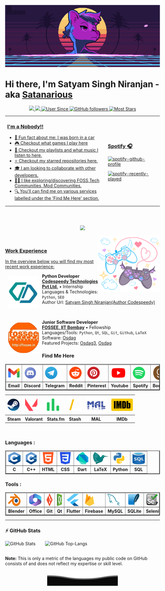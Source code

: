<img align="center" src="assets/gifs/banner.gif"  height="50%" width="100%">
<h1> Hi there, I'm Satyam Singh Niranjan - aka <a href="https://www.youtube.com/watch?v=dQw4w9WgXcQ">Satanarious</h1>


<p align=center>
<img src="https://visitor-badge.laobi.icu/badge?page_id=Satanarious.Satanarious">
<img src="https://img.shields.io/github/last-commit/Satanarious/Satanarious?label=Profile Last Updated&logo=github">
<img alt="User Since" src="https://img.shields.io/badge/User_Since-August_23,_2018-blue?logo=github">
<img alt="GitHub followers" src="https://img.shields.io/badge/dynamic/json?url=https%3A%2F%2Fapi.github.com%2Fusers%2Fsatanarious&query=%24.followers&logo=github&label=Followers&color=c038d5">
<img alt="Most Stars" src="https://img.shields.io/badge/dynamic/json?url=https%3A%2F%2Fapi.github.com%2Frepos%2FSatanarious%2FTranslucentFlyoutsConfig&query=%24.stargazers_count&logo=polestar&label=Most%20Stars&color=ffdf00">
</p>
<table>
<tr>
  <td width=65%>
<h3> I'm a Nobody!!</h3>
    <ul>
<li> 🎉 Fun fact about me: I was born in a car
<li> 🎮 Checkout what games I play <a href="https://stash.games/users/Bitchproof">here</a>
<li> 🎵 Checkout my playlists and what music I listen to <a href="https://open.spotify.com/user/z6c9674gw1b8w43jtamr7ph1d">here</a>.
<li> ⭐ Checkout my starred repositories <a href="https://github.com/Satanarious?tab=stars">here</a>.
<li> 🎓 I am looking to collaborate with other developers.
<li> 👩‍💻 I like exploring/discovering FOSS,Tech Communities, Mod Communities.
<li> 🔍 You'll can find me on various services labelled under the 'Find Me Here' section</a>.
      </ul>
    </td>
  <td>
  <h3> Spotify 🎧 </h3>

[![spotify-github-profile](https://spotify-github-profile.kittinanx.com/api/view?uid=z6c9674gw1b8w43jtamr7ph1d&cover_image=true&theme=natemoo-re&show_offline=false&background_color=121212&interchange=true&bar_color=53b14f&bar_color_cover=true)](https://github.com/kittinan/spotify-github-profile)

[![spotify-recently-played](https://spotify-recently-played-readme.vercel.app/api?user=z6c9674gw1b8w43jtamr7ph1d&count=2&width=350&unique=true)](https://open.spotify.com/user/z6c9674gw1b8w43jtamr7ph1d)

   </td>
</table>
<br>
<br>
<p align="center">
  <img alig src="https://github-profile-trophy.vercel.app/?username=satanarious&column=6&rank=SSS,SS,S,AAA,AA,A,B,C" />
</p>
<img align="right" src="assets/gifs/controllers.gif"  height="auto" width="40%">
<br>

### Work Experience

In the overview below you will find my most recent work experience:

[<img align="left" style="padding:10px" height="100px" width="100px" alt="Codespeedy Technologies Pvt. Ltd." src="assets/work_experience/codespeedy.png"/>](https://www.codespeedy.com/)

**Python Developer** \
[**Codespeedy Technologies Pvt Ltd.**](https://www.codespeedy.com/) • Internship \
Languages & Technologies: `Python`, `SEO` \
Author Url: [Satyam Singh Niranjan(Author Codespeedy)](https://www.codespeedy.com/author/satyam_singh/) \
<br/>
<br/>

[<img align="left" style="padding:10px" height="100px" width="100px" alt="FOSSEE" title="FOSSEE" src="assets/work_experience/fossee.png"/>](https://fossee.in/)

**Junior Software Developer** \
[**FOSSEE, IIT Bombay**](https://fossee.in/) • Fellowship \
Languages/Tools: `Python`, `Qt`, `SQL`, `Git`, `Github`, `LaTeX` \
Software: [Osdag](https://osdag.fossee.in/) \
Featured Projects: [Osdag3](https://github.com/Satanarious/Osdag3), [Osdag](https://github.com/Satanarious/Osdag)
<br/>

### Find Me Here

<table border=2px>
<thead>
  <tr>
    <td><a href="mailto:satyam048niranjan@gmail.com"><img align="center" alt="Satyam Singh Niranjan | Gmail" title="Satyam Singh Niranjan | Gmail" width=50px height=30px src="assets/find_me_here/gmail.png" /></a></td>
    <td><a href="https://discordapp.com/users/342570431074795520"><img align="center" alt="Bitchproof | Discord" width=40px height=40px title="Bitchproof | Discord" src="assets/find_me_here/discord.png" /></a></td>
    <td><a href="https://t.me/satanarious"><img align="center" alt="Satanarious | Telegram" width=40px height=40px title="Satanarious | Telegram" src="assets/find_me_here/telegram.png" /></a></td>
    <td><a href="https://www.reddit.com/user/Satanarious"><img align="center" alt="Satanarious | Reddit" title="Satanarious | Reddit" width=40px height=40px src="assets/find_me_here/reddit.png" /></a></td>
    <td><a href="https://in.pinterest.com/satyamsinghniranjan/"><img align="center" alt="Satyam Singh Niranjan | Pinterest" title="Satyam Singh Niranjan| Pinterest" width=40px height=40px src="assets/find_me_here/pinterest.png" /></a></td>
    <td><a href="https://www.youtube.com/channel/UCB-E4PHzu8mVvNa5fe21rsw/playlists"><img align="center" alt="Satyam Singh Niranjan | YouTube" title="Satyam Singh Niranjan | YouTube" width=50px height=50px src="assets/find_me_here/youtube.png" /></a></td>
    <td><a href="https://open.spotify.com/user/z6c9674gw1b8w43jtamr7ph1d"><img align="center" alt="Satyam Singh Niranjan | Spotify" title="Satyam Singh Niranjan | Spotify" width=40px height=40px src="assets/find_me_here/spotify.png" /></a></td>
    <td><a href="https://www.goodreads.com/satyam_singh_niranjan"><img align="center" alt="Satyam Singh Niranjan | Goodreads" title="Satyam Singh Niranjan | Goodreads" width=50px height=50px src="assets/find_me_here/goodreads.png" /></a></td>

  </tr>
  <tr>
  <th>Email</th>
  <th>Discord</th>
  <th>Telegram</th>
  <th>Reddit</th>
  <th>Pinterest</th>
  <th>Youtube</th>
  <th>Spotify</th>
  <th>Books</th>
  </tr>
</thead>
</table>

<table>
  <tr>
    <td><a href="https://steamcommunity.com/id/bitchproof/"><img align="center" alt="Bitchproof | Steam" title="Bitchproof | Steam" width=40px height=40px src="assets/find_me_here/steam.png" /></a></td>
    <td><a href="https://tracker.gg/valorant/profile/riot/Gangaputr%20Bhishm%231001/overview"><img align="center" alt="Gangaputra Bhism#1001 | Valorant" title="Gangaputra Bhishm#1001 | Valorant" width=40px height=40px src="assets/find_me_here/valorant.png" /></a></td>
    <td><a href="https://stats.fm/satyam"><img align="center" alt="Satyam Singh Niranjan | Stats.fm" title="Satyam Singh Niranjan | Stats.fm" width=40px height=40px src="assets/find_me_here/stats.fm.svg" /></a></td>
    <td><a href="https://stash.games/users/Bitchproof"><img align="center" alt="Satyam Singh Niranjan | Stash" title="Satyam Singh Niranjan | Stash" width=40px height=40px src="assets/find_me_here/stash.png" /></a></td>
    <td><a href="https://myanimelist.net/profile/Bitchproof"><img align="center" alt="Bitchproof | MyAnimeList" title="Bitchproof | MyAnimeList" width=70px height=60px src="assets/find_me_here/mal.png" /></a></td>
    <td><a href="https://www.imdb.com/user/ur100176042/ratings/?view=grid&sort=top_rated%2Cdesc"><img align="center" alt="Satyam | IMDb" title="Satyam | IMDb" width=70px height=40px src="assets/find_me_here/imdb.png" /></a></td>
    </tr>
  <tr>
    <th>Steam</th>
    <th>Valorant</th>
    <th>Stats.fm</th>
    <th>Stash</th>
    <th>MAL</th>
    <th>IMDb</th>
    </tr>
  </table>

<br>

### Languages : &nbsp;

<table border=2px>
<thead>
<tr>
    <td><img align="center" width=40px height=40px title="C" alt="C" src="assets/languages/c.png"></td>
    <td><img align="center" width=40px height=40px title="C++" alt="C++" src="assets/languages/c++.svg"></td>
    <td><img align="center" width=40px height=40px title="HTML" alt="HTML" src="assets/languages/html.png"></td>
    <td><img align="center" width=40px height=40px title="CSS" alt="CSS" src="assets/languages/css.png"></td>
    <td><img align="center" width=40px height=40px title="Dart" alt="Dart" src="assets/languages/dart.png"></td>
    <td><img align="center" width=50px height=40px title="LaTeX" alt="LaTeX" src="assets/languages/latex.png"></td>
    <td><img align="center" width=40px height=40px title="Python" alt="Python" src="assets/languages/python.png"></td>
    <td><img align="center" width=40px height=40px title="SQL" alt="SQL" src="assets/languages/sql.png"></td>
  </tr>
  <tr>
    <th>C</th>
    <th>C++</th>
    <th>HTML</th>
    <th>CSS</th>
    <th>Dart</th>
    <th>LaTeX</th>
    <th>Python</th>
    <th>SQL</th>
  </tr>
</thead>
<tbody>
  
</tbody>
</table>

### Tools : &nbsp;

<table border=2px>
<thead>
<tr>
    <td><img align="center" width=40px height=40px title="Blender" alt="Blender" src="assets/tools/blender.png"></td>
    <td><img align="center" width=40px height=40px title="Microsoft Office Suite" alt="Microsoft Office Suite" src="assets/tools/office.png"></td>
    <td><img align="center" width=40px height=40px title="Git" alt="Git" src="assets/tools/git.png"></td>
    <td><img align="center" width=40px height=40px title="Qt" alt="Qt" src="assets/tools/qt.png"></td>
    <td><img align="center" width=40px height=40px title="Flutter" alt="Flutter" src="assets/tools/flutter.png"></td>
    <td><img align="center" width=30px height=40px title="Firebase" alt="Firebase" src="assets/tools/firebase.png"></td>
    <td><img align="center" width=40px height=40px title="MySQL" alt="MySQL" src="assets/tools/mysql.png"></td>
    <td><img align="center" width=40px height=40px title="SQLite" alt="SQLite" src="assets/tools/sqlite.png"></td>
    <td><img align="center" width=40px height=40px title="Selenium" alt="Selenium" src="assets/tools/selenium.png"></td>
  </tr>
  <tr>
    <th>Blender</th>
    <th>Office</th>
    <th>Git</th>
    <th>Qt</th>
    <th>Flutter</th>
    <th>Firebase</th>
    <th>MySQL</th>
    <th>SQLite</th>
    <th>Selenium</th>
  </tr>
</thead>
</table>

---

### :zap: GitHub Stats

<img src="https://github-readme-stats.vercel.app/api?username=Satanarious&show_icons=true&theme=blue-green" alt="GitHub Stats" align="center" width="48%" />&nbsp;&nbsp;&nbsp;&nbsp;&nbsp;&nbsp;&nbsp;&nbsp;<img src="https://github-readme-stats.vercel.app/api/top-langs/?username=Satanarious&layout=compact&theme=blue-green&langs_count=6" alt="GitHub Top-Langs" align="center" width="36.5%" />

  <br/>
  <b>Note:</b> This is only a metric of the languages my public code on GitHub consists of and does not reflect my expertise or skill level.

<p align="center">
        <img src="assets/gifs/wave.svg" />
</p>
